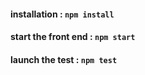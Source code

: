#### installation : `npm install`

#### start the front end : `npm start`

#### launch the test : `npm test`
